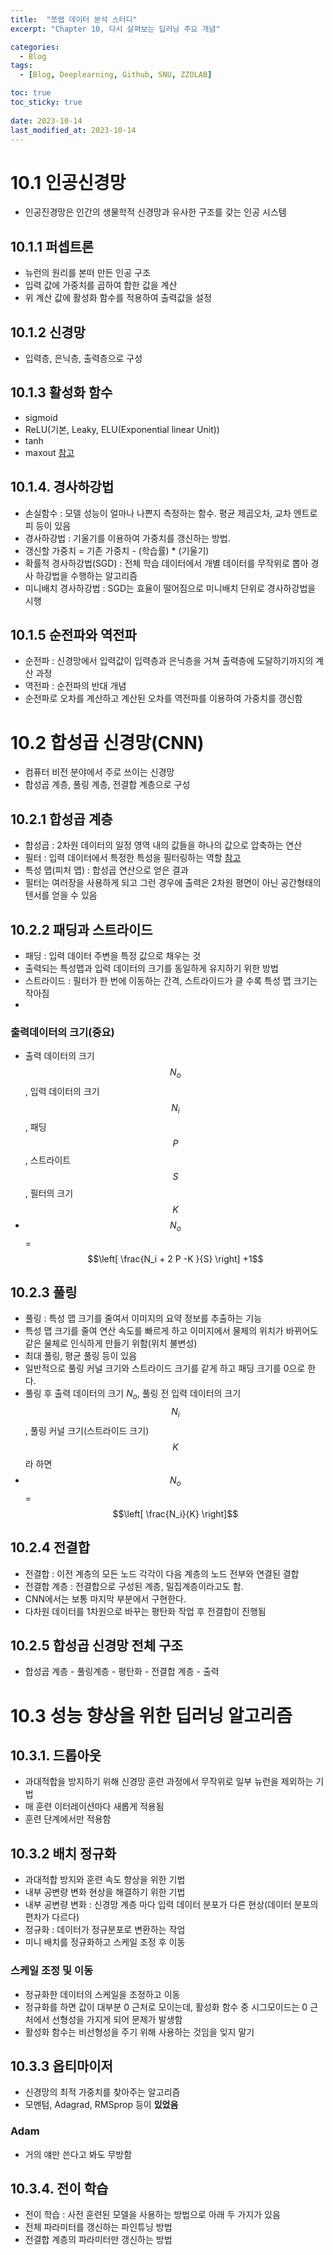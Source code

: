 ```yaml
---
title:  "쪼랩 데이터 분석 스터디"
excerpt: "Chapter 10, 다시 살펴보는 딥러닝 주요 개념"

categories:
  - Blog
tags:
  - [Blog, Deeplearning, Github, SNU, ZZOLAB]

toc: true
toc_sticky: true
 
date: 2023-10-14
last_modified_at: 2023-10-14
---
```


# 10.1 인공신경망
- 인공진경망은 인간의 생물학적 신경망과 유사한 구조를 갖는 인공 시스템
  
## 10.1.1 퍼셉트론
- 뉴런의 원리를 본떠 만든 인공 구조
- 입력 값에 가중치를 곱하여 합한 값을 계산
- 위 계산 값에 활성화 함수를 적용하여 출력값을 설정

## 10.1.2 신경망
- 입력층, 은닉층, 출력층으로 구성

## 10.1.3 활성화 함수
- sigmoid
- ReLU(기본, Leaky, ELU(Exponential linear Unit))
- tanh
- maxout
[참고](https://heeya-stupidbutstudying.tistory.com/entry/ML-%ED%99%9C%EC%84%B1%ED%99%94-%ED%95%A8%EC%88%98Activation-Function)

## 10.1.4. 경사하강법
- 손실함수 : 모델 성능이 얼마나 나쁜지 측정하는 함수. 평균 제곱오차, 교차 엔트로피 등이 있음
- 경사하강법 : 기울기를 이용하여 가중치를 갱신하는 방법.
- 갱신할 가중치 = 기존 가중치 - (학습률) * (기울기)
- 확률적 경사하강법(SGD) : 전체 학습 데이터에서 개별 데이터를 무작위로 뽑아 경사 하강법을 수행하는 알고리즘
- 미니배치 경사하강법 : SGD는 효율이 떨어짐으로 미니배치 단위로 경사하강법을 시행

## 10.1.5 순전파와 역전파
- 순전파 : 신경망에서 입력값이 입력층과 은닉층을 거쳐 출력층에 도달하기까지의 계산 과정
- 역전파 : 순전파의 반대 개념
- 순전파로 오차를 계산하고 계산된 오차를 역전파를 이용하여 가중치를 갱신함

# 10.2 합성곱 신경망(CNN)
- 컴퓨터 비전 분야에서 주로 쓰이는 신경망
- 합성곱 계층, 풀링 계층, 전결합 계층으로 구성

## 10.2.1 합성곱 계층
- 합성곱 : 2차원 데이터의 일정 영역 내의 값들을 하나의 값으로 압축하는 연산
- 필터 : 입력 데이터에서 특정한 특성을 필터링하는 역할
  [참고](https://docs.scipy.org/doc/scipy/reference/generated/scipy.ndimage.sobel.html)
- 특성 맵(피처 맵) : 합성곱 연산으로 얻은 결과
- 필터는 여러장을 사용하게 되고 그런 경우에 출력은 2차원 평면이 아닌 공간형태의 텐서를 얻을 수 있음 

## 10.2.2 패딩과 스트라이드
- 패딩 : 입력 데이터 주변을 특정 값으로 채우는 것
- 출력되는 특성맵과 입력 데이터의 크기를 동일하게 유지하기 위한 방법
- 스트라이드 : 필터가 한 번에 이동하는 간격, 스트라이드가 클 수록 특성 맵 크기는 작아짐
- 
### 출력데이터의 크기(중요)
- 출력 데이터의 크기 $$N_o$$, 입력 데이터의 크기 $$N_i$$, 패딩 $$P$$, 스트라이트 $$S$$, 필터의 크기 $$K$$
- $$N_o$$ = $$\left[ \frac{N_i + 2 P -K }{S} \right] +1$$

## 10.2.3 풀링
- 풀링 : 특성 맵 크기를 줄여서 이미지의 요약 정보를 추출하는 기능
- 특성 맵 크기를 줄여 연산 속도를 빠르게 하고 이미지에서 물체의 위치가 바뀌어도 같은 물체로 인식하게 만들기 위함(위치 불변성)
- 최대 풀링, 평균 풀링 등이 있음
- 일반적으로 풀링 커널 크기와 스트라이드 크기를 같게 하고 패딩 크기를 0으로 한다.
- 풀링 후 출력 데이터의 크기 $N_o$, 풀링 전 입력 데이터의 크기 $$N_i$$, 풀링 커널 크기(스트라이드 크기) $$K$$라 하면
- $$N_o$$ = $$\left[ \frac{N_i}{K} \right]$$

## 10.2.4 전결합
- 전결합 : 이전 계층의 모든 노드 각각이 다음 계층의 노드 전부와 연결된 결합
- 전결합 계층 : 전결합으로 구성된 계층, 밀집계층이라고도 함.
- CNN에서는 보통 마지막 부분에서 구현한다.
- 다차원 데이터를 1차원으로 바꾸는 평탄화 작업 후 전결합이 진행됨

## 10.2.5 합성곱 신경망 전체 구조
- 합성곱 계층 - 풀링계층 - 평탄화 - 전결합 계층 - 출력

# 10.3 성능 향상을 위한 딥러닝 알고리즘
## 10.3.1. 드롭아웃
- 과대적합을 방지하기 위해 신경망 훈련 과정에서 무작위로 일부 뉴런을 제외하는 기법
- 매 훈련 이터레이션마다 새롭게 적용됨
- 훈련 단계에서만 적용함

## 10.3.2 배치 정규화
- 과대적합 방지와 훈련 속도 향상을 위한 기법
- 내부 공변량 변화 현상을 해결하기 위한 기법
- 내부 공변량 변화 : 신경망 계층 마다 입력 데이터 분포가 다른 현상(데이터 분포의 편차가 다르다)
- 정규화 : 데이터가 정규분포로 변환하는 작업
- 미니 배치를 정규화하고 스케일 조정 후 이동

### 스케일 조정 및 이동 
- 정규화한 데이터의 스케일을 조정하고 이동
- 정규화를 하면 값이 대부분 0 근처로 모이는데, 활성화 함수 중 시그모이드는 0 근처에서 선형성을 가지게 되어 문제가 발생함
- 활성화 함수는 비선형성을 주기 위해 사용하는 것임을 잊지 말기

## 10.3.3 옵티마이저
- 신경망의 최적 가중치를 찾아주는 알고리즘
- 모멘텀, Adagrad, RMSprop 등이 **있었음**
### Adam
- 거의 얘만 쓴다고 봐도 무방함

## 10.3.4. 전이 학습
- 전이 학습 : 사전 훈련된 모델을 사용하는 방법으로 아래 두 가지가 있음
- 전체 파라미터를 갱신하는 파인튜닝 방법
- 전결합 계층의 파라미터만 갱신하는 방법
